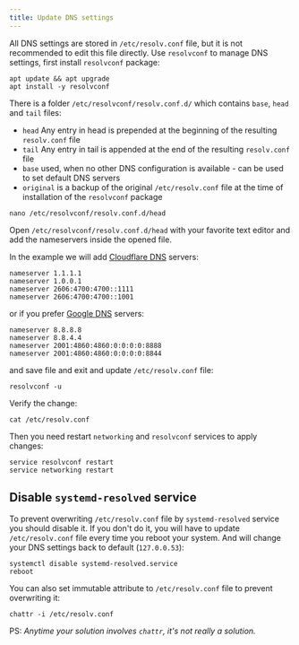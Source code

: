 ```yaml
---
title: Update DNS settings
---
```


All DNS settings are stored in `/etc/resolv.conf` file, but it is not recommended to edit this file directly.
Use `resolvconf` to manage DNS settings, first install `resolvconf` package:

```shell
apt update && apt upgrade
apt install -y resolvconf
```

There is a folder `/etc/resolvconf/resolv.conf.d/` which contains `base`, `head` and `tail` files:

- `head` Any entry in head is prepended at the beginning of the resulting `resolv.conf` file
- `tail` Any entry in tail is appended at the end of the resulting `resolv.conf` file
- `base` used, when no other DNS configuration is available - can be used to set default DNS servers
- `original` is a backup of the original `/etc/resolv.conf` file at the time of installation of the `resolvconf` package

```shell
nano /etc/resolvconf/resolv.conf.d/head
```

Open `/etc/resolvconf/resolv.conf.d/head` with your favorite text editor and add the nameservers inside the opened file.

In the example we will add [Cloudflare DNS](https://developers.cloudflare.com/1.1.1.1/) servers:

```text
nameserver 1.1.1.1
nameserver 1.0.0.1
nameserver 2606:4700:4700::1111
nameserver 2606:4700:4700::1001
```

or if you prefer [Google DNS](https://developers.google.com/speed/public-dns) servers:

```text
nameserver 8.8.8.8
nameserver 8.8.4.4
nameserver 2001:4860:4860:0:0:0:0:8888
nameserver 2001:4860:4860:0:0:0:0:8844
```

and save file and exit and update `/etc/resolv.conf` file:

```shell
resolvconf -u
```

Verify the change:

```shell
cat /etc/resolv.conf
```

Then you need restart `networking` and `resolvconf` services to apply changes:

```shell
service resolvconf restart
service networking restart
```

## Disable `systemd-resolved` service

To prevent overwriting `/etc/resolv.conf` file by `systemd-resolved` service you should disable it.
If you don't do it, you will have to update `/etc/resolv.conf` file every time you reboot your system.
And will change your DNS settings back to default (`127.0.0.53`):

```shell
systemctl disable systemd-resolved.service
reboot
```

You can also set immutable attribute to `/etc/resolv.conf` file to prevent overwriting it:

```shell
chattr -i /etc/resolv.conf
```

PS: _Anytime your solution involves `chattr`, it's not really a solution._
